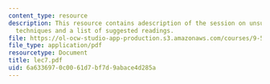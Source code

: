 ```yaml
---
content_type: resource
description: This resource contains adescription of the session on unsupervised learning
  techniques and a list of suggested readings.
file: https://ol-ocw-studio-app-production.s3.amazonaws.com/courses/9-520-statistical-learning-theory-and-applications-spring-2006/6a6336970c0061d7bf7d9abace4d285a_lec7.pdf
file_type: application/pdf
resourcetype: Document
title: lec7.pdf
uid: 6a633697-0c00-61d7-bf7d-9abace4d285a
---
```

